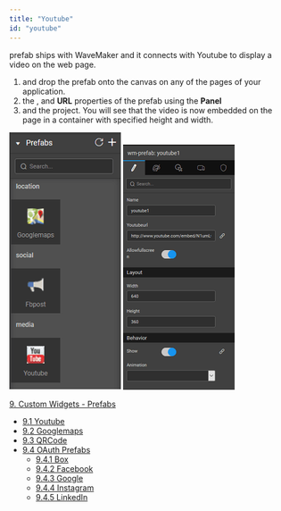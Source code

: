 ```yaml
---
title: "Youtube"
id: "youtube"
---
```


prefab ships with WaveMaker and it connects with Youtube to display a video on the web page.

1. and drop the prefab onto the canvas on any of the pages of your application.
2. the , and **URL** properties of the prefab using the **Panel**
3. and the project. You will see that the video is now embedded on the page in a container with specified height and width.

[![](../assets/prefab.png)](../assets/prefab.png) [![](../assets/youtube_props.png)](../assets/youtube_props.png)

[9\. Custom Widgets - Prefabs](/learn/app-development/widgets/widget-library/#prefabs)

- [9.1 Youtube](/learn/app-development/widgets/prefab/youtube/)
- [9.2 Googlemaps](/learn/app-development/widgets/prefab/googlemaps/)
- [9.3 QRCode](/learn/app-development/widgets/prefab/qrcode/)
- [9.4 OAuth Prefabs](/learn/app-development/widgets/prefab/oauth-prefabs/)
    - [9.4.1 Box](/learn/app-development/widgets/prefab/oauth-prefabs/box/)
    - [9.4.2 Facebook](/learn/app-development/widgets/prefab/oauth-prefabs/facebook/)
    - [9.4.3 Google](/learn/app-development/widgets/prefab/oauth-prefabs/google/)
    - [9.4.4 Instagram](learn/app-development/widgets/prefab/oauth-prefabs/instagram/)
    - [9.4.5 LinkedIn](/learn/app-development/widgets/prefab/oauth-prefabs/linkedin/)
